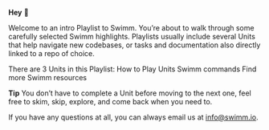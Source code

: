 **Hey** 👋

Welcome to an intro Playlist to Swimm. You’re about to walk through some carefully  selected Swimm highlights. Playlists usually include several Units that help navigate new codebases, or tasks and documentation also directly linked to a repo of choice. 

There are 3 Units in this Playlist: 
How to Play Units
Swimm commands
Find more Swimm resources

**Tip** You don’t have to complete a Unit before moving to the next one, feel free to skim, skip, explore, and come back when you need to. 

If you have any questions at all, you can always email us at info@swimm.io.
